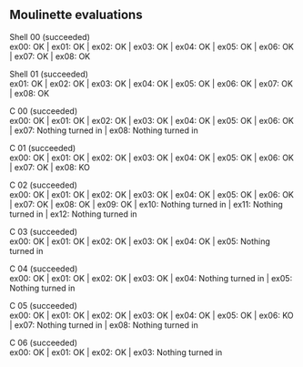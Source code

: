 ## Moulinette evaluations

Shell 00 (succeeded) <br>
ex00: OK | ex01: OK | ex02: OK | ex03: OK | ex04: OK | ex05: OK | ex06: OK | ex07: OK | ex08: OK

Shell 01 (succeeded) <br>
ex01: OK | ex02: OK | ex03: OK | ex04: OK | ex05: OK | ex06: OK | ex07: OK | ex08: OK

C 00 (succeeded) <br>
ex00: OK | ex01: OK | ex02: OK | ex03: OK | ex04: OK | ex05: OK | ex06: OK | ex07: Nothing turned in | ex08: Nothing turned in

C 01 (succeeded) <br>
ex00: OK | ex01: OK | ex02: OK | ex03: OK | ex04: OK | ex05: OK | ex06: OK | ex07: OK | ex08: KO

C 02 (succeeded) <br>
ex00: OK | ex01: OK | ex02: OK | ex03: OK | ex04: OK | ex05: OK | ex06: OK | ex07: OK | ex08: OK | ex09: OK | ex10: Nothing turned in | ex11: Nothing turned in | ex12: Nothing turned in

C 03 (succeeded) <br>
ex00: OK | ex01: OK | ex02: OK | ex03: OK | ex04: OK | ex05: Nothing turned in

C 04 (succeeded) <br>
ex00: OK | ex01: OK | ex02: OK | ex03: OK | ex04: Nothing turned in | ex05: Nothing turned in

C 05 (succeeded) <br>
ex00: OK | ex01: OK | ex02: OK | ex03: OK | ex04: OK | ex05: OK | ex06: KO | ex07: Nothing turned in | ex08: Nothing turned in

C 06 (succeeded) <br>
ex00: OK | ex01: OK | ex02: OK | ex03: Nothing turned in